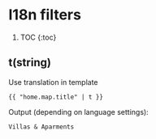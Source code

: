 # I18n filters
1. TOC
{:toc}


## t(string)

Use translation in template

~~~django
{{ "home.map.title" | t }}
~~~

Output (depending on language settings):

~~~django
Villas & Aparments
~~~